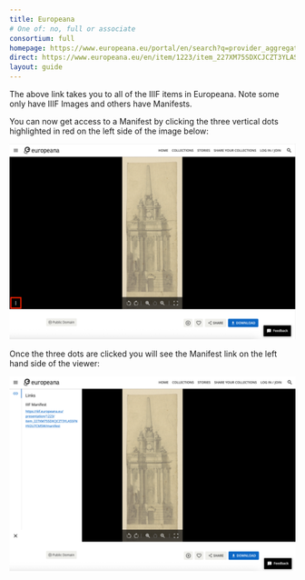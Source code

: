 ```yaml
---
title: Europeana
# One of: no, full or associate
consortium: full 
homepage: https://www.europeana.eu/portal/en/search?q=provider_aggregation_edm_isShownBy%3A*iiif*&view=grid
direct: https://www.europeana.eu/en/item/1223/item_227XM75SDXCJCZT3YLAS5FNHV2U7CM5W
layout: guide
---
```


The above link takes you to all of the IIIF items in Europeana. Note some only have IIIF Images and others have Manifests.

You can now get access to a Manifest by clicking the three vertical dots highlighted in red on the left side of the image below:

![Europeana viewer highlighting the button to open the manifest link](viewer.png)

Once the three dots are clicked you will see the Manifest link on the left hand side of the viewer:

![Europeana Viewer with Manifest link panel open.](manifest-link.png)